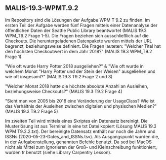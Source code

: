 ## MALIS-19.3-WPMT.9.2

Im Repository sind die Lösungen der Aufgabe WPM T 9.2 zu finden.
Im ersten Teil der Aufgabe werden fünf Fragen mittels einer Datenanalyse der öffentlichen Daten der Seattle Public Library beantwortet (MALIS 19.3 WPM_T9.2 Frage 1-5). Die Fragen beziehen sich ausschließlich auf die Checkouts. Die heruntergeladenen Datenpakete wurden mittels der URL begrenzt, beziehungsweise definiert.
Die Fragen lauteten:
"Welcher Titel hat den höchsten Checkoutwert in dem Jahr 2018?" (MALIS 19.3 WPM_T9.2 Frage 1)

"Wie oft wurde Harry Potter 2018 ausgeliehen?" & "Wie oft wurde in welchem Monat "Harry Potter und der Stein der Weisen" ausgeliehen und wie oft insgesamt?" (MALIS 19.3 T9.2 Frage 2 und 3)

"Welcher Monat 2018 hatte die höchste absolute Anzahl an Ausleihen, beziehungsweise Checkouts?" (MALIS 19.3 T9.2 Frage 4)

"Sieht man von 2005 bis 2018 eine Veränderung der UsageClass? Wie ist das Verhältnis der Ausleihen zwischen digitalen und physischen Medien?" (MALIS 19.3 T9.2 Frage 5)


Im zweiten Teil wird mittels eines Skriptes ein Datensatz bereinigt. Die Musterlösung ist aus Terminal in eine txt Datei kopiert (Lösung MALIS 19.3 WPM T9.2.2.txt). Der bereinigte Datensatz enthält nur noch die Jahre und ISSNs (2020-05-23-Dates_and_ISSNs.tsv). Als Ausgangspunkt wurden die, in der Aufgabenstellung, genannten Befehle benutzt. Da sed bei MacOS nicht als Mittel zum Ignorieren der Groß- und Kleinschreibung funktioniert, wurden tr benutzt (siehe Library Carpentry Lesson). 

